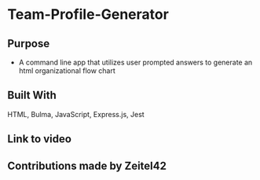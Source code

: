 # Team-Profile-Generator
## Purpose
* A command line app that utilizes user prompted answers to generate an html organizational flow chart

## Built With
HTML, Bulma, JavaScript, Express.js, Jest

## Link to video

## Contributions made by Zeitel42 
